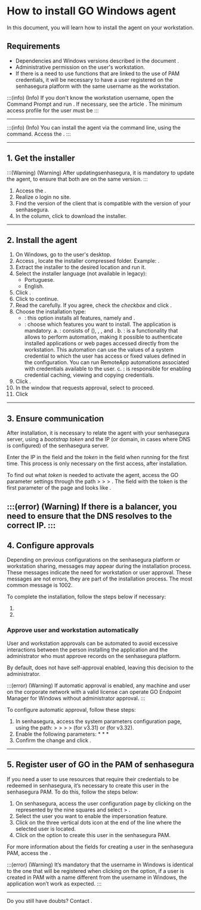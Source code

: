 # How to install GO Windows agent 

In this document, you will learn how to install the  agent on your workstation.

## Requirements

* Dependencies and Windows versions described in the document .
* Administrative permission on the user's workstation.
* If there is a need to use functions that are linked to the use of PAM credentials, it will be necessary to have a user registered on the senhasegura platform with the same username as the workstation.

:::(info) (Info)
If you don't know the workstation username, open the Command Prompt and run . If necessary, see the article . The minimum access profile for the user must be 
:::

---

:::(info) (Info)
You can install the  agent via the command line, using the  command. Access the .
:::

---

## 1. Get the installer

:::(Warning) (Warning)
After updatingsenhasegura, it is mandatory to update the agent, to ensure that both are on the same version.
:::

1. Access the .
2. Realize o login no site.
3. Find the version of the  client that is compatible with the version of your senhasegura.
4. In the  column, click  to download the  installer.

---

## 2. Install the agent

1. On Windows, go to the user's desktop.
2. Access , locate the  installer compressed folder. Example: .
3. Extract the installer to the desired location and run it.
4. Select the installer language (not available in legacy):
	* Portuguese.
	* English.
6. Click .
7. Click  to continue.
8. Read the  carefully. If you agree, check the *checkbox*  and click .
9. Choose the installation type:
	* : this option installs all features, namely  and .
	* : choose which features you want to install. The  application is mandatory.
    	a. : consists of  (), , ,  and .
    	b. : is a functionality that allows  to perform automation, making it possible to authenticate installed applications or web pages accessed directly from the workstation. This automation can use the values ​​of a system credential to which the user has access or fixed values ​​defined in the configuration. You can run RemoteApp automations associated with credentials available to the user.
    	c. : is responsible for enabling credential caching, viewing and copying credentials.
10. Click .
11. In the window that requests approval, select  to proceed.
12. Click 

---

## 3. Ensure communication

After installation, it is necessary to relate the  agent with your senhasegura server, using a *bootstrap token* and the IP (or domain, in cases where DNS is configured) of the senhasegura server.

Enter the IP in the  field and the *token* in the  field when running  for the first time. This process is only necessary on the first access, after installation.

To find out what *token* is needed to activate the  agent, access the GO parameter settings through the path  >  >  > . The field with the token is the first parameter of the page and looks like .

:::(error) (Warning)
If there is a balancer, you need to ensure that the DNS resolves to the correct IP.
:::
---

## 4. Configure approvals

Depending on previous configurations on the senhasegura platform or workstation sharing, messages may appear during the installation process. These messages indicate the need for workstation or user approval. These messages are not errors, they are part of the installation process. The most common message is 1002.

To complete the installation, follow the steps below if necessary:

1. 
2. 

### Approve user and workstation automatically

User and workstation approvals can be automated to avoid excessive interactions between the person installing the application and the administrator who must approve records on the senhasegura platform.

By default,  does not have self-approval enabled, leaving this decision to the administrator.

:::(error) (Warning)
If automatic approval is enabled, any machine and user on the corporate network with a valid license can operate GO Endpoint Manager for Windows without administrator approval.
:::

To configure automatic approval, follow these steps:

1. In senhasegura, access the system parameters configuration page, using the path:  >  >  >  >  (for v3.31) or  (for v3.32).
2. Enable the following parameters:
	* 
	* 
	* 
4. Confirm the change and click .

---

## 5. Register user of GO in the PAM of senhasegura

If you need a user to use resources that require their credentials to be redeemed in senhasegura, it’s necessary to create this user in the senhasegura PAM. To do this, follow the steps below:

1. On senhasegura, access the  user configuration page by clicking on the   represented by the nine squares and select > .
2. Select the user you want to enable the impersonation feature.
3. Click on the three vertical dots icon at the end of the line where the selected user is located.
4. Click on the  option to create this user in the senhasegura PAM.

For more information about the fields for creating a user in the senhasegura PAM, access the .

:::(error) (Warning)
It’s mandatory that the username in Windows is identical to the one that will be registered when clicking on the option, if a user is created in PAM with a name different from the username in Windows, the application won’t work as expected.
:::

---

Do you still have doubts? Contact .